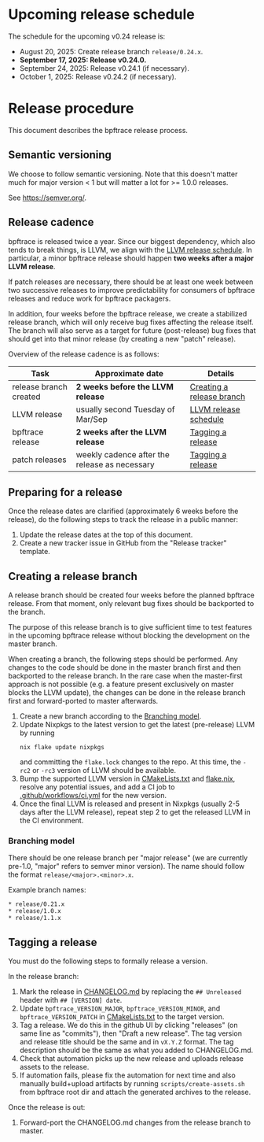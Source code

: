 # Upcoming release schedule

The schedule for the upcoming v0.24 release is:
- August 20, 2025: Create release branch `release/0.24.x`.
- **September 17, 2025: Release v0.24.0.**
- September 24, 2025: Release v0.24.1 (if necessary).
- October 1, 2025: Release v0.24.2 (if necessary).

# Release procedure

This document describes the bpftrace release process.

## Semantic versioning

We choose to follow semantic versioning. Note that this doesn't matter much for
major version < 1 but will matter a lot for >= 1.0.0 releases.

See https://semver.org/.

## Release cadence

bpftrace is released twice a year. Since our biggest dependency, which also
tends to break things, is LLVM, we align with the [LLVM release
schedule](https://llvm.org/docs/HowToReleaseLLVM.html). In particular, a minor
bpftrace release should happen **two weeks after a major LLVM release**.

If patch releases are necessary, there should be at least one week between two
successive releases to improve predictability for consumers of bpftrace releases
and reduce work for bpftrace packagers.

In addition, four weeks before the bpftrace release, we create a stabilized
release branch, which will only receive bug fixes affecting the release itself.
The branch will also serve as a target for future (post-release) bug fixes that
should get into that minor release (by creating a new "patch" release).

Overview of the release cadence is as follows:

| Task                   | Approximate date                                 | Details                                                              |
| ---------------------- | ------------------------------------------------ | -------------------------------------------------------------------- |
| release branch created | **2 weeks before the LLVM release**              | [Creating a release branch](#creating-a-release-branch)              |
| LLVM release           | usually second Tuesday of Mar/Sep                | [LLVM release schedule](https://llvm.org/docs/HowToReleaseLLVM.html) |
| bpftrace release       | **2 weeks after the LLVM release**               | [Tagging a release](#tagging-a-release)                              |
| patch releases         | weekly cadence after the release as necessary    | [Tagging a release](#tagging-a-release)                              |

## Preparing for a release

Once the release dates are clarified (approximately 6 weeks before the release),
do the following steps to track the release in a public manner:

1. Update the release dates at the top of this document.
1. Create a new tracker issue in GitHub from the "Release tracker" template.

## Creating a release branch

A release branch should be created four weeks before the planned bpftrace
release. From that moment, only relevant bug fixes should be backported to the
branch.

The purpose of this release branch is to give sufficient time to test features
in the upcoming bpftrace release without blocking the development on the master
branch.

When creating a branch, the following steps should be performed. Any changes to
the code should be done in the master branch first and then backported to the
release branch. In the rare case when the master-first approach is not possible
(e.g. a feature present exclusively on master blocks the LLVM update), the
changes can be done in the release branch first and forward-ported to master
afterwards.

1. Create a new branch according to the [Branching model](#branching-model).
1. Update Nixpkgs to the latest version to get the latest (pre-release) LLVM by
   running
   ```
   nix flake update nixpkgs
   ```
   and committing the `flake.lock` changes to the repo. At this time, the `-rc2`
   or `-rc3` version of LLVM should be available.
1. Bump the supported LLVM version in [CMakeLists.txt](../CMakeLists.txt) and
   [flake.nix](../flake.nix), resolve any potential issues, and add a CI job to
   [.github/workflows/ci.yml](../.github/workflows/ci.yml) for the new version.
1. Once the final LLVM is released and present in Nixpkgs (usually 2-5 days
   after the LLVM release), repeat step 2 to get the released LLVM in the CI
   environment.

### Branching model

There should be one release branch per "major release" (we are currently
pre-1.0, "major" refers to semver minor version). The name should follow the
format `release/<major>.<minor>.x`.

Example branch names:

    * release/0.21.x
    * release/1.0.x
    * release/1.1.x

## Tagging a release

You must do the following steps to formally release a version.

In the release branch:

1. Mark the release in [CHANGELOG.md](../CHANGELOG.md) by replacing the `##
   Unreleased` header with `## [VERSION] date`.
1. Update `bpftrace_VERSION_MAJOR`, `bpftrace_VERSION_MINOR`, and
   `bpftrace_VERSION_PATCH` in [CMakeLists.txt](../CMakeLists.txt) to the target
   version.
1. Tag a release. We do this in the github UI by clicking "releases" (on same
   line as "commits"), then "Draft a new release". The tag version and release
   title should be the same and in `vX.Y.Z` format. The tag description should
   be the same as what you added to CHANGELOG.md.
1. Check that automation picks up the new release and uploads release assets to
   the release.
1. If automation fails, please fix the automation for next time and also
   manually build+upload artifacts by running `scripts/create-assets.sh` from
   bpftrace root dir and attach the generated archives to the release.

Once the release is out:
1. Forward-port the CHANGELOG.md changes from the release branch to master.
